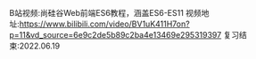 B站视频:尚硅谷Web前端ES6教程，涵盖ES6-ES11
视频地址:https://www.bilibili.com/video/BV1uK411H7on?p=11&vd_source=6e9c2de5b89c2ba4e13469e295319397
复习结束:2022.06.19
